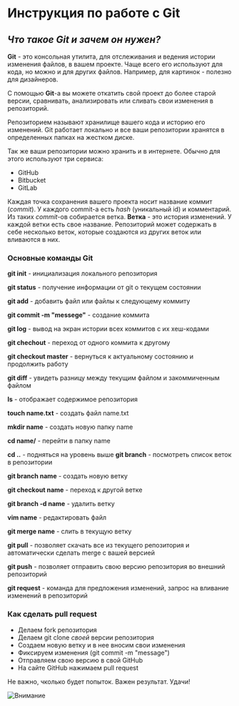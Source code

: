 # **Инструкция по работе с Git**

##   *Что такое Git и зачем он нужен?* 

**Git** - это консольная утилита, для отслеживания и ведения истории изменения файлов, в вашем проекте. Чаще всего его используют для кода, но можно и для других файлов. Например, для картинок - полезно для дизайнеров.

С помощью **Git**-a вы можете откатить свой проект до более старой версии, сравнивать, анализировать или сливать свои изменения в репозиторий.

Репозиторием называют хранилище вашего кода и историю его изменений. Git работает локально и все ваши репозитории хранятся в определенных папках на жестком диске.

Так же ваши репозитории можно хранить и в интернете. Обычно для этого используют три сервиса:

* GitHub
* Bitbucket
* GitLab

Каждая точка сохранения вашего проекта носит название коммит (*commit*). У каждого commit-a есть *hash* (уникальный id) и комментарий. Из таких *commit*-ов собирается ветка. **Ветка** - это история изменений. У каждой ветки есть свое название. Репозиторий может содержать в себе несколько веток, которые создаются из других веток или вливаются в них.



### **Основные команды Git**

**git init** - инициализация локального репозитория

**git status** - получение информации от git о текущем состоянии

**git add** - добавить файл или файлы к следующему коммиту

**git commit -m "messege"** - создание коммита

**git log** - вывод на экран истории всех коммитов с их хеш-кодами

**git chechout** - переход от одного коммита к другому

**git checkout master** - вернуться к актуальному состоянию и продолжить работу

**git diff** - увидеть разницу между текущим файлом и закоммиченным файлом

**ls** - отображает содержимое репозитория

**touch name.txt** - создать файл name.txt

**mkdir name** - создать новую папку name

**cd name/** - перейти в папку name

**cd ..** - подняться на уровень выше
**git branch** - посмотреть список веток в репозитории

**git branch name** - создать новую ветку

**git checkout name** - переход к другой ветке

**git branch -d name** - удалить ветку

**vim name** - редактировать файл

**git merge name** - слить в текущую ветку

**git pull** - позволяет скачать все из текущего репозитория и автоматически сделать merge с вашей версией

**git push** - позволяет отправить свою версию репозитория во внешний репозиторий

**git request** - команда для предложения изменений, запрос на вливание изменений в репозиторий

### **Как сделать pull request**

* Делаем fork репозитория
* Делаем git clone *своей* версии репозитория
* Создаем новую ветку и в нее вносим свои изменения
* Фиксируем изменения (git commit -m "message")
* Отправляем свою версию в свой GitHub
* На сайте GitHub нажимаем pull request

Не важно, чколько будет попыток. Важен результат. Удачи!

![Внимание](picture.jpg)
